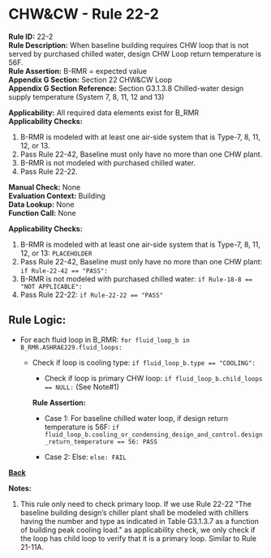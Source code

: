
# CHW&CW - Rule 22-2  

**Rule ID:** 22-2  
**Rule Description:** When baseline building requires CHW loop that is not served by purchased chilled water, design CHW Loop return temperature is 56F.  
**Rule Assertion:** B-RMR = expected value  
**Appendix G Section:** Section 22 CHW&CW Loop  
**Appendix G Section Reference:** Section G3.1.3.8 Chilled-water design supply temperature (System 7, 8, 11, 12 and 13)  

**Applicability:** All required data elements exist for B_RMR  
**Applicability Checks:**  

1. B-RMR is modeled with at least one air-side system that is Type-7, 8, 11, 12, or 13.
2. Pass Rule 22-42, Baseline must only have no more than one CHW plant.
3. B-RMR is not modeled with purchased chilled water.
4. Pass Rule 22-22.

**Manual Check:** None  
**Evaluation Context:** Building  
**Data Lookup:** None  
**Function Call:** None  

**Applicability Checks:**  

1. B-RMR is modeled with at least one air-side system that is Type-7, 8, 11, 12, or 13: `PLACEHOLDER`
2. Pass Rule 22-42, Baseline must only have no more than one CHW plant: `if Rule-22-42 == "PASS":`
3. B-RMR is not modeled with purchased chilled water: `if Rule-18-8 == "NOT APPLICABLE":`
4. Pass Rule 22-22: `if Rule-22-22 == "PASS"`

## Rule Logic:  

- For each fluid loop in B_RMR: `for fluid_loop_b in B_RMR.ASHRAE229.fluid_loops:`

  - Check if loop is cooling type: `if fluid_loop_b.type == "COOLING":`

    - Check if loop is primary CHW loop: `if fluid_loop_b.child_loops == NULL:` (See Note#1)

    **Rule Assertion:**

    - Case 1: For baseline chilled water loop, if design return temperature is 56F: `if fluid_loop_b.cooling_or_condensing_design_and_control.design_return_temperature == 56: PASS`

    - Case 2: Else: `else: FAIL`

**[Back](../_toc.md)**

**Notes:**

1. This rule only need to check primary loop. If we use Rule 22-22 "The baseline building design’s chiller plant shall be modeled with chillers having the number and type as indicated in Table G3.1.3.7 as a function of building peak cooling load." as applicability check, we only check if the loop has child loop to verify that it is a primary loop. Similar to Rule 21-11A.
